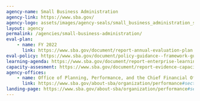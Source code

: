 ```yaml
---
agency-name: Small Business Administration
agency-link: https://www.sba.gov/
agency-logo: assets/images/agency-seals/small_business_administration_seal.png
layout: agency
permalink: /agencies/small-business-administration/
eval-plan:
    - name: FY 2022
      link: https://www.sba.gov/document/report-annual-evaluation-plan
eval-policy: https://www.sba.gov/document/policy-guidance--framework-guidelines-program-evaluation-us-small-business-administration
learning-agenda: https://www.sba.gov/document/report-enterprise-learning-agenda
capacity-assesment: https://www.sba.gov/document/report-evidence-capacity-assessment
agency-offices:
    - name: Office of Planning, Performance, and the Chief Financial Officer
      link: https://www.sba.gov/about-sba/organization/performance#section-header-6
landing-page: https://www.sba.gov/about-sba/organization/performance#section-header-6
---
```

